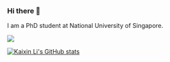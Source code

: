 ### Hi there 👋

I am a PhD student at National University of Singapore.


![](https://komarev.com/ghpvc/?username=Happylkx)

[![Kaixin Li's GitHub stats](https://github-readme-stats.vercel.app/api?username=Happylkx)]()
